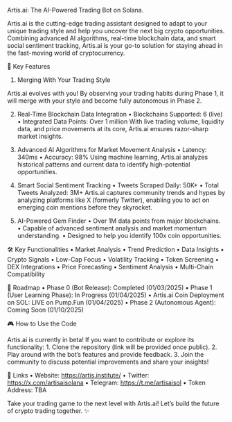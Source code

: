Artis.ai: The AI-Powered Trading Bot on Solana.

Artis.ai is the cutting-edge trading assistant designed to adapt to your unique trading style and help you uncover the next big crypto opportunities. Combining advanced AI algorithms, real-time blockchain data, and smart social sentiment tracking, Artis.ai is your go-to solution for staying ahead in the fast-moving world of cryptocurrency.

🚀 Key Features

1. Merging With Your Trading Style

Artis.ai evolves with you! By observing your trading habits during Phase 1, it will merge with your style and become fully autonomous in Phase 2.

2. Real-Time Blockchain Data Integration
	•	Blockchains Supported: 6 (live)
	•	Integrated Data Points: Over 1 million
With live trading volume, liquidity data, and price movements at its core, Artis.ai ensures razor-sharp market insights.

3. Advanced AI Algorithms for Market Movement Analysis
	•	Latency: 340ms
	•	Accuracy: 98%
Using machine learning, Artis.ai analyzes historical patterns and current data to identify high-potential opportunities.

4. Smart Social Sentiment Tracking
	•	Tweets Scraped Daily: 50K+
	•	Total Tweets Analyzed: 3M+
Artis.ai captures community trends and hypes by analyzing platforms like X (formerly Twitter), enabling you to act on emerging coin mentions before they skyrocket.

5. AI-Powered Gem Finder
	•	Over 1M data points from major blockchains.
	•	Capable of advanced sentiment analysis and market momentum understanding.
	•	Designed to help you identify 100x coin opportunities.

🛠️ Key Functionalities
	•	Market Analysis
	•	Trend Prediction
	•	Data Insights
	•	Crypto Signals
	•	Low-Cap Focus
	•	Volatility Tracking
	•	Token Screening
	•	DEX Integrations
	•	Price Forecasting
	•	Sentiment Analysis
	•	Multi-Chain Compatibility

📅 Roadmap
	•	Phase 0 (Bot Release): Completed (01/03/2025)
	•	Phase 1 (User Learning Phase): In Progress (01/04/2025)
	•	Artis.ai Coin Deployment on SOL: LIVE on Pump.Fun (01/04/2025)
	•	Phase 2 (Autonomous Agent): Coming Soon (01/10/2025)

🎮 How to Use the Code

Artis.ai is currently in beta! If you want to contribute or explore its functionality:
	1.	Clone the repository (link will be provided once public).
	2.	Play around with the bot’s features and provide feedback.
	3.	Join the community to discuss potential improvements and share your insights!

🔗 Links
	•	Website: https://artis.institute/
	•	Twitter: https://x.com/artisaisolana
	•	Telegram: https://t.me/artisaisol
	•	Token Address: TBA

Take your trading game to the next level with Artis.ai! Let’s build the future of crypto trading together. ✨
